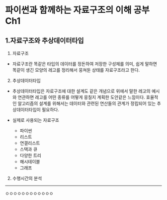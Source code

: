 파이썬과 함께하는 자료구조의 이해 공부 Ch1
=============

1.자료구조와 추상데이터타입
------

1. 자료구조
 - 자료구조란 똑같은 타입의 데이터를 정돈하여 저장한 구성체를 의미, 쉽게 말하면 똑같이 생긴 모양의 레고를 정리해서 뭉쳐둔 상태를 자료구조라고 한다.
2. 추상데이터타입
 - 추상데이터타입은 자료구조에 대한 설계도 같은 개념으로 위에서 말한 레고의 예시와 연관하면 레고를 어떤 종류를 어떻게 뭉칠지 계획한 도안같은 느낌이다. 효율적인 알고리즘의 설계를 위해서는 데이터와 관련된 연산들의 관계가 정립되어 있는 추상데이터타입이 필요하다.

- 실제로 사용되는 자료구조
  - 파이썬
   * 리스트
   * 연결리스트
   * 스택과 큐
   * 다양한 트리
   * 해시테이블
   * 그래프

2. 수행시간의 분석
------



ㅇㅇㅇㅇㅇㅇㅇㅇㅇㅇㅇㅇ